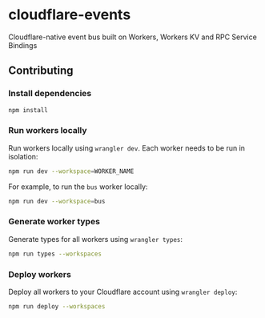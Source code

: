# cloudflare-events

Cloudflare-native event bus built on Workers, Workers KV and RPC Service Bindings

## Contributing

### Install dependencies

```sh
npm install
```

### Run workers locally

Run workers locally using `wrangler dev`. Each worker needs to be run in isolation:

```sh
npm run dev --workspace=WORKER_NAME
```

For example, to run the `bus` worker locally:

```sh
npm run dev --workspace=bus
```

### Generate worker types

Generate types for all workers using `wrangler types`:

```sh
npm run types --workspaces
```

### Deploy workers

Deploy all workers to your Cloudflare account using `wrangler deploy`:

```sh
npm run deploy --workspaces
```
